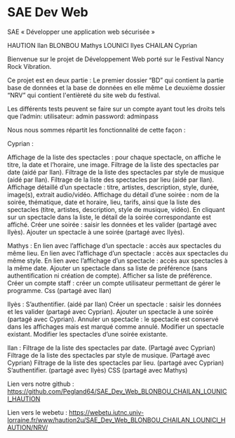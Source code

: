 # SAE Dev Web
  SAE « Développer une application web sécurisée »

HAUTION Ilan
BLONBOU Mathys
LOUNICI Ilyes
CHAILAN Cyprian

Bienvenue sur le projet de Développement Web porté sur le Festival Nancy Rock Vibration.

Ce projet est en deux partie :
Le premier dossier “BD” qui contient la partie base de données et la base de données en elle même
Le deuxième dossier “NRV” qui contient l'entièreté du site web du festival.

Les différents tests peuvent se faire sur un compte ayant tout les droits tels que l’admin:
utilisateur: admin
password: adminpass


Nous nous sommes répartit les fonctionnalité de cette façon :

Cyprian :

Affichage de la liste des spectacles : pour chaque spectacle, on affiche le titre, la date et l’horaire, une image.
Filtrage de la liste des spectacles par date (aidé par Ilan).
Filtrage de la liste des spectacles par style de musique (aidé par Ilan).
Filtrage de la liste des spectacles par lieu (aidé par Ilan).
Affichage détaillé d’un spectacle : titre, artistes, description, style, durée, image(s), extrait audio/vidéo.
Affichage du détail d’une soirée : nom de la soirée, thématique, date et horaire, lieu, tarifs, ainsi que la liste des spectacles (titre, artistes, description, style de musique, vidéo).
En cliquant sur un spectacle dans la liste, le détail de la soirée correspondante est affiché.
Créer une soirée : saisir les données et les valider (partagé avec Ilyès).
Ajouter un spectacle à une soirée (partagé avec Ilyès).

Mathys :
En lien avec l’affichage d’un spectacle : accès aux spectacles du même lieu.
En lien avec l’affichage d’un spectacle : accès aux spectacles du même style.
En lien avec l’affichage d’un spectacle : accès aux spectacles à la même date.
Ajouter un spectacle dans sa liste de préférence (sans authentification ni création de compte).
Afficher sa liste de préférence.
Créer un compte staff : créer un compte utilisateur permettant de gérer le programme.
Css (partagé avec Ilan)

Ilyès :
S’authentifier. (aidé par Ilan)
Créer un spectacle : saisir les données et les valider (partagé avec Cyprian).
Ajouter un spectacle à une soirée (partagé avec Cyprian).
Annuler un spectacle : le spectacle est conservé dans les affichages mais est marqué comme annulé.
Modifier un spectacle existant.
Modifier les spectacles d’une soirée existante.

Ilan :
Filtrage de la liste des spectacles par date. (Partagé avec Cyprian)
Filtrage de la liste des spectacles par style
de musique. (Partagé avec Cyprian)
Filtrage de la liste des spectacles par lieu. (partagé avec Cyprian)
S’authentifier. (partagé avec Ilyès)
CSS (partagé avec Mathys)

Lien vers notre github :
https://github.com/Pegland64/SAE_Dev_Web_BLONBOU_CHAILAN_LOUNICI_HAUTION


Lien vers le webetu : 
https://webetu.iutnc.univ-lorraine.fr/www/haution2u/SAE_Dev_Web_BLONBOU_CHAILAN_LOUNICI_HAUTION/NRV/
